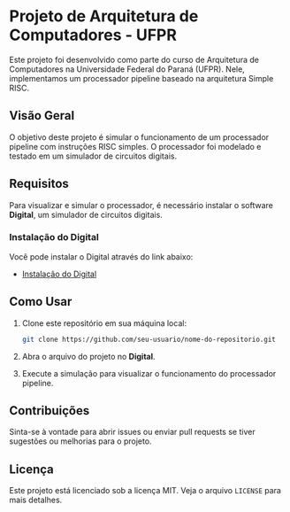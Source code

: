 # Projeto de Arquitetura de Computadores - UFPR

Este projeto foi desenvolvido como parte do curso de Arquitetura de Computadores na Universidade Federal do Paraná (UFPR). Nele, implementamos um processador pipeline baseado na arquitetura Simple RISC.

## Visão Geral

O objetivo deste projeto é simular o funcionamento de um processador pipeline com instruções RISC simples. O processador foi modelado e testado em um simulador de circuitos digitais.

## Requisitos

Para visualizar e simular o processador, é necessário instalar o software **Digital**, um simulador de circuitos digitais.

### Instalação do Digital

Você pode instalar o Digital através do link abaixo:

- [Instalação do Digital](https://github.com/hneemann/Digital)

## Como Usar

1. Clone este repositório em sua máquina local:
   ```bash
   git clone https://github.com/seu-usuario/nome-do-repositorio.git
   ```

2. Abra o arquivo do projeto no **Digital**.

3. Execute a simulação para visualizar o funcionamento do processador pipeline.

## Contribuições

Sinta-se à vontade para abrir issues ou enviar pull requests se tiver sugestões ou melhorias para o projeto.

## Licença

Este projeto está licenciado sob a licença MIT. Veja o arquivo `LICENSE` para mais detalhes.
